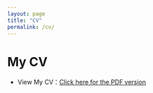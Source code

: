 ```yaml
---
layout: page
title: "CV"
permalink: /cv/
---
```


# My CV
- View My CV：<a href="https://xinyuanlyu.github.io/Xinyuan%20Lyu%20CV.pdf" target="_blank">Click here for the PDF version</a>
